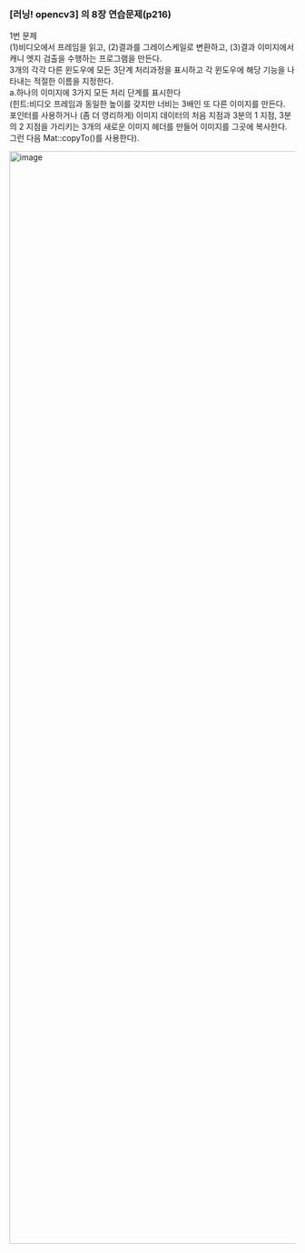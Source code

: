 ### [러닝! opencv3] 의 8장 연습문제(p216)  
1번 문제  
(1)비디오에서 프레임을 읽고, (2)결과를 그레이스케일로 변환하고, (3)결과 이미지에서 캐니 엣지 검출을 수행하는 프로그램을 만든다.  
3개의 각각 다른 윈도우에 모든 3단계 처리과정을 표시하고 각 윈도우에 해당 기능을 나타내는 적절한 이름을 지정한다.  
a.하나의 이미지에 3가지 모든 처리 단계를 표시한다  
(힌트:비디오 프레임과 동일한 높이를 갖지만 너비는 3배인 또 다른 이미지를 만든다.  
포인터를 사용하거나 (좀 더 영리하게) 이미지 데이터의 처음 지점과 3분의 1 지점, 3분의 2 지점을 가리키는 3개의 새로운 이미지 헤더를 만들어 이미지를 그곳에 복사한다.  
그런 다음 Mat::copyTo()를 사용한다).
   
   
<img width="1924" alt="image" src="https://github.com/silver7i/nsense/assets/77370836/c26c5ff0-535c-4a07-943b-3d852b571ba5">
